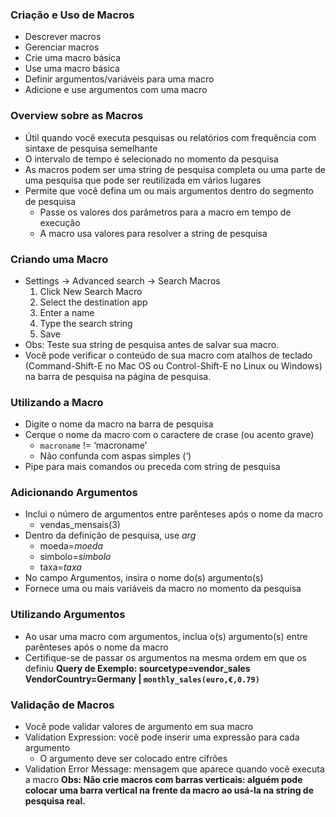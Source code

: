 
### Criação e Uso de Macros

* Descrever macros
* Gerenciar macros
* Crie uma macro básica
* Use uma macro básica
* Definir argumentos/variáveis ​​para uma macro
* Adicione e use argumentos com uma macro


### Overview sobre as Macros
* Útil quando você executa pesquisas ou relatórios com frequência com sintaxe de pesquisa semelhante
* O intervalo de tempo é selecionado no momento da pesquisa
* As macros podem ser uma string de pesquisa completa ou uma parte de uma pesquisa que pode ser reutilizada em vários lugares
* Permite que você defina um ou mais argumentos dentro do segmento de pesquisa
   - Passe os valores dos parâmetros para a macro em tempo de execução
   - A macro usa valores para resolver a string de pesquisa


### Criando uma Macro
* Settings -> Advanced search -> Search Macros
    1.	Click New Search Macro
    2.	Select the destination app
    3.	Enter a name
    4.	Type the search string
    5.	Save
* Obs: Teste sua string de pesquisa antes de salvar sua macro. 
* Você pode verificar o conteúdo de sua macro com atalhos de teclado (Command-Shift-E no Mac OS ou Control-Shift-E no Linux ou Windows) na barra de pesquisa na página de pesquisa.


### Utilizando a Macro
* Digite o nome da macro na barra de pesquisa
* Cerque o nome da macro com o caractere de crase (ou acento grave)
    - `macroname` != ‘macroname’
    - Não confunda com aspas simples (‘)
* Pipe para mais comandos ou preceda com string de pesquisa


### Adicionando Argumentos
* Inclui o número de argumentos entre parênteses após o nome da macro
    - vendas_mensais(3)
* Dentro da definição de pesquisa, use $arg$
    - moeda=$moeda$
    - simbolo=$simbolo$
    - taxa=$taxa$
* No campo Argumentos, insira o nome do(s) argumento(s)
* Fornece uma ou mais variáveis ​​da macro no momento da pesquisa

### Utilizando Argumentos
* Ao usar uma macro com argumentos, inclua o(s) argumento(s) entre parênteses após o nome da macro
* Certifique-se de passar os argumentos na mesma ordem em que os definiu
    **Query de Exemplo: sourcetype=vendor_sales VendorCountry=Germany | `monthly_sales(euro,€,0.79)`**

### Validação de Macros
* Você pode validar valores de argumento em sua macro
* Validation Expression: você pode inserir uma expressão para cada argumento
    - O argumento deve ser colocado entre cifrões
* Validation Error Message: mensagem que aparece quando você executa a macro
    **Obs: Não crie macros com barras verticais: alguém pode colocar uma barra vertical na frente da macro ao usá-la na string de pesquisa real.**